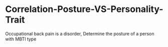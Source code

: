 # Correlation-Posture-VS-Personality-Trait
Occupational back pain is a disorder, Determine the posture of a person with MBTI type
